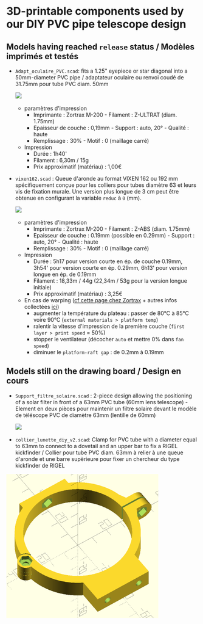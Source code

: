 # 3D-printable components used by our DIY PVC pipe telescope design

## Models having reached `release` status / Modèles imprimés et testés

* `Adapt_oculaire_PVC.scad`: fits a 1.25" eyepiece or star diagonal into a 50mm-diameter PVC pipe / adaptateur oculaire ou renvoi coudé de 31.75mm pour tube PVC diam. 50mm

  ![](Adapt_oculaire_PVC.png)
  
  * paramètres d'impression
      * Imprimante : Zortrax M-200 - Filament : Z-ULTRAT (diam. 1.75mm)
      * Epaisseur de couche : 0,19mm - Support : auto, 20° - Qualité : haute
      * Remplissage : 30% - Motif : 0 (maillage carré)
  * Impression
      * Durée : 1h40'
      * Filament : 6,30m / 15g
      * Prix approximatif (matériau) : 1,00€



* `vixen162.scad` : Queue d'aronde au format VIXEN 162 ou 192 mm spécifiquement conçue pour les colliers pour tubes diamètre 63 et leurs vis de fixation murale. Une version plus longue de 3 cm peut être obtenue en configurant la variable `reduc` à `0` (mm).

  ![](vixen192.png)
  
  * paramètres d'impression
      * Imprimante : Zortrax M-200 - Filament : Z-ABS (diam. 1.75mm)
      * Epaisseur de couche : 0.19mm (possible en 0.29mm) - Support : auto, 20° - Qualité : haute
      * Remplissage : 30% - Motif : 0 (maillage carré)
  * Impression
      * Durée : 5h17 pour version courte en ép. de couche 0.19mm, 3h54' pour version courte en ép. 0.29mm, 6h13' pour version longue en ép. de 0.19mm
      * Filament : 18,33m / 44g (22,34m / 53g pour la version longue initiale)
      * Prix approximatif (matériau) : 3,25€
  * En cas de warping ([cf cette page chez Zortrax](https://support.zortrax.com/troubleshooting-warping/) + autres infos collectées [ici](https://www.wevolver.com/article/abs-print-speed))
      *  augmenter la température du plateau : passer de 80°C à 85°C voire 90°C (`external materials > platform temp`) 
      *  ralentir la vitesse d'impression de la première couche (`first layer > print speed` = 50%)
      *  stopper le ventilateur (décocher `auto` et mettre 0% dans `fan speed`) 
      *  diminuer le `platform-raft gap` : de 0.2mm à 0.19mm
      


## Models still on the drawing board / Design en cours

* `Support_filtre_solaire.scad` : 2-piece design allowing the positioning of a solar filter in front of a 63mm PVC tube (60mm lens telescope) - Element en deux pièces pour maintenir un filtre solaire devant le modèle de téléscope PVC de diamètre 63mm (lentille de 60mm)

  ![](_Previews/Support_filtre_solaire.png)

* `collier_lunette_diy_v2.scad`: Clamp for PVC tube with a diameter equal to 63mm to connect to a dovetail and an upper bar to fix a RIGEL kickfinder / Collier pour tube PVC diam. 63mm à relier à une queue d'aronde et une barre supèrieure pour fixer un chercheur du type kickfinder de RIGEL
  
![](/DIY%20PVC-based%20telescope/Collier_tube/collier_avec_rotule.PNG)

